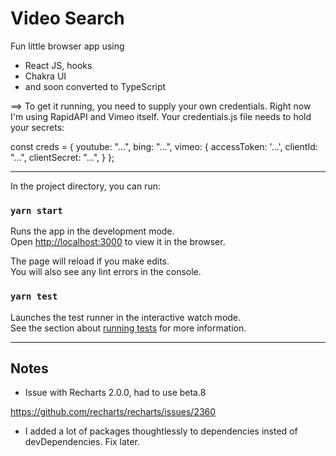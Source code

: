 # Video Search

Fun little browser app using 
- React JS, hooks
- Chakra UI
- and soon converted to TypeScript


==> To get it running, you need to supply your own credentials.   Right now I'm using RapidAPI and Vimeo itself.  Your credentials.js file needs to hold your secrets: 

const creds = {
  youtube: "...",
  bing: "...",
  vimeo: {
    accessToken: '...',
    clientId: "...",
    clientSecret: "...",
  }
};

--- 

In the project directory, you can run:

### `yarn start`

Runs the app in the development mode.\
Open [http://localhost:3000](http://localhost:3000) to view it in the browser.

The page will reload if you make edits.\
You will also see any lint errors in the console.

### `yarn test`

Launches the test runner in the interactive watch mode.\
See the section about [running tests](https://facebook.github.io/create-react-app/docs/running-tests) for more information.

--- 

## Notes

* Issue with Recharts 2.0.0, had to use beta.8

https://github.com/recharts/recharts/issues/2360


* I added a lot of packages thoughtlessly to dependencies insted of devDependencies.  Fix later.

